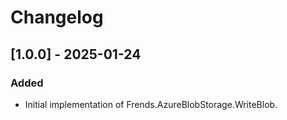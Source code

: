 # Changelog

## [1.0.0] - 2025-01-24
### Added
- Initial implementation of Frends.AzureBlobStorage.WriteBlob.

